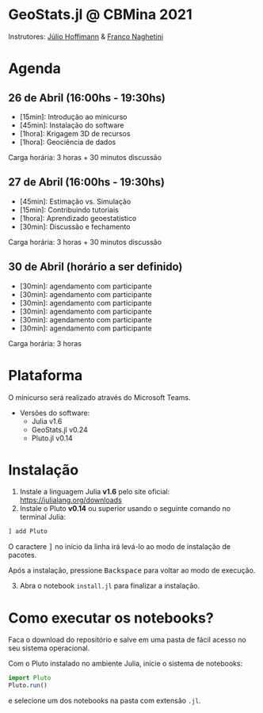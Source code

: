 # GeoStats.jl @ CBMina 2021

Instrutores: [Júlio Hoffimann](https://github.com/juliohm) & [Franco Naghetini](https://github.com/fnaghetini)

# Agenda

## 26 de Abril (16:00hs - 19:30hs)
- [15min]: Introdução ao minicurso
- [45min]: Instalação do software
- [1hora]: Krigagem 3D de recursos
- [1hora]: Geociência de dados

Carga horária: 3 horas + 30 minutos discussão

## 27 de Abril (16:00hs - 19:30hs)
- [45min]: Estimação vs. Simulação
- [15min]: Contribuindo tutoriais
- [1hora]: Aprendizado geoestatístico
- [30min]: Discussão e fechamento

Carga horária: 3 horas + 30 minutos discussão

## 30 de Abril (horário a ser definido)
- [30min]: agendamento com participante
- [30min]: agendamento com participante
- [30min]: agendamento com participante
- [30min]: agendamento com participante
- [30min]: agendamento com participante
- [30min]: agendamento com participante

Carga horária: 3 horas

# Plataforma

O minicurso será realizado através do Microsoft Teams.

- Versões do software:
  - Julia v1.6
  - GeoStats.jl v0.24
  - Pluto.jl v0.14

# Instalação

1. Instale a linguagem Julia **v1.6** pelo site oficial: https://julialang.org/downloads
2. Instale o Pluto **v0.14** ou superior usando o seguinte comando no terminal Julia:

```julia
] add Pluto
```

O caractere <kbd>]</kbd> no início da linha irá levá-lo ao modo
de instalação de pacotes.

Após a instalação, pressione <kbd>Backspace</kbd> para
voltar ao modo de execução.

3. Abra o notebook `install.jl` para finalizar a instalação.

# Como executar os notebooks?

Faca o download do repositório e salve em uma pasta
de fácil acesso no seu sistema operacional.

Com o Pluto instalado no ambiente Julia, inicie o
sistema de notebooks:

```julia
import Pluto
Pluto.run()
```

e selecione um dos notebooks na pasta com extensão `.jl`.
